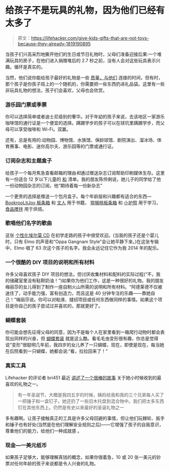 # 给孩子不是玩具的礼物，因为他们已经有太多了

> 原文：<https://lifehacker.com/give-kids-gifts-that-are-not-toys-because-they-already-1819190895>

当孩子们兴高采烈地撕开他们的生日或节日礼物时，父母们准备迎接后果:一个堆满玩具的房子，在他们进入捐赠堆后的 2.7 秒之前，没有人会对这些玩具表示兴趣。循环是真实的。



当然，他们说你能给孩子最好的礼物是一些 [质量，与他们](http://www.huffingtonpost.com/christella-morris/the-gift-of-not-giving-a-thing_b_4236040.html) 连接的时间，但有时，那个孩子是你孩子班上的一个随机的，你需要把一些东西扔进礼品袋。这里有一些非玩具礼物的想法，孩子们会喜欢，父母也会欣赏。

### **游乐园门票或季票**

你可以选择简单或者迪士尼级别的奢华。对于年幼的孩子来说，去该地区一家游乐咖啡馆的通行证是一个便宜的选择。蹒跚学步的孩子可以在球坑里蹒跚学步，而父母可以享受咖啡和 Wi-Fi。双赢。

还有，总是有用的:动物园、博物馆、水族馆、保龄球馆、剧院演出、溜冰场、体育赛事、电影、迷你高尔夫、游乐园等的门票或通行证。

### 订阅杂志和主题盒子

给孩子一个每月焦急查看邮箱的理由*和*通过赠送杂志订阅帮助印刷媒体生存。这里有一份适合 12 岁以下儿童的 [和](https://www.babble.com/kid/youve-got-mail-subscriptions-theyll-love/) 清单。我的朋友陈伶俐说，她儿子的同学给了他一份动物园杂志的订阅，他“期待着每一份新杂志”

一个更贵的选择是赠送一个包月盒子。每个年龄层和兴趣都有适合的东西—[Bookroo](https://bookroo.com/)[LitJoy 板条箱](https://www.litjoycrate.com/) 和 [文人](https://literatibooks.com/) 用于书籍， [猕猴桃板条箱](https://www.kiwico.com/) 和 [小护照](https://www.littlepassports.com/) 用于学习， [食品搅拌](https://foodstirs.com/) 用于烘焙。

### 歌唱他们名字的歌曲

这张 [个性化埃尔莫 CD](https://www.singalongwithelmo.com/) 在初学走路的孩子中很受欢迎。(当我的孩子还是个婴儿时，只有 Elmo 的声音和“Oppa Gangnam Style”会让她平静下来。)在这张专辑中，Elmo 唱了 63 次这个孩子的名字。我会永远记住它作为我 2014 年的配乐。

### 一个很酷的 DIY 项目的说明和所有材料

许多父母喜欢孩子 DIY 项目的想法，但讨厌收集材料和配料的实际过程(“不，我的储藏室里没有鞑靼奶油！”)如果你为他们工作，这是一种很好的礼物。我的朋友梅丽莎的女儿得到了制作一座自制火山所需的说明和所有材料。“阿德莱德不仅被迷住了，动手能力强，富有创造力，而且这是 40 分钟专注的乐趣——靠她自己！”梅丽莎说。你可以对粘液、缝纫项目或任何东西做同样的事情。如果这个项目是你自己的孩子尝试过并喜欢的，那就更好了。

### 蝴蝶套装

你可能会想先征得父母的同意，因为不是每个人在家里看到一箱爬行动物时都会表现出同样的兴奋，但 [蝴蝶套装](https://www.amazon.com/Insect-Lore-Live-Butterfly-Growing/dp/B00WE1BKDY/ref=pd_sim_21_12?_encoding=UTF8&asc_campaign=InlineText&asc_refurl=https://lifehacker.com/give-kids-gifts-that-are-not-toys-because-they-already-1819190895&asc_source=&psc=1&refRID=ZW1DDT7CYZD784X0W9AZ&tag=kinjalifehackerlink-20) 就是这么酷。看毛毛虫变形很有趣，你总是觉得说“变形”很聪明几年前，我四岁的女儿养了一只蝴蝶，现在，即使是现在，每当她在后院看到一只蝴蝶，她都会说:“看，拉拉回来了！”

### **真实工具**

Lifehacker 的评论者 bri451 最近 [讲述了一个很棒的故事](https://offspring.lifehacker.com/1818728669) 关于她小时候收到的最喜欢的礼物之一。

> 有一年圣诞节，大概是我四五岁的时候，姨妈给我和我的三个兄弟每人买了一把锤子和一盒钉子。她还扔了一些旧木托盘到混合物中。我们把太多东西钉在其他东西上。仍然是有史以来最好的圣诞礼物之一

多有趣啊。让孩子接触真正的工具是许多父母回避的事情，但让他们玩棘轮、扳手和锤子也有好处(当然是在他们理解安全规则之后)——它增强了孩子的自我意识，尊重他们的能力，给他们一种成就感 。

### 现金—一美元纸币

如果孩子足够大，能够理解真钱的概念，如果你很着急，10 或 20 张一美元的钞票对任何年龄的孩子来说都是令人兴奋的礼物。